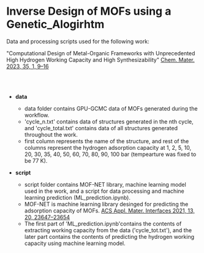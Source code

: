 # Inverse Design of MOFs using a Genetic_Alogirhtm
Data and processing scripts used for the following work:

"Computational Design of Metal-Organic Frameworks with Unprecedented High Hydrogen Working Capacity and High Synthesizability" [Chem. Mater. 2023, 35, 1, 9–16](https://pubs.acs.org/doi/full/10.1021/acs.chemmater.2c01822)  

<br/><br/>

* **data**

  * data folder contains GPU-GCMC data of MOFs generated during the workflow. 
  * 'cycle_n.txt' contains data of structures generated in the nth cycle, and 'cycle_total.txt' contains data of all structures generated throughout the work. 
  * first column represents the name of the structure, and rest of the columns represent the hydrogen adsorption capacity at 1, 2, 5, 10, 20, 30, 35, 40, 50, 60, 70, 80, 90, 100 bar (tempearture was fixed to be 77 K).

    
* **script**

  * script folder contains MOF-NET library, machine learning model used in the work, and a script for data processing and machine learning prediction (ML_prediction.ipynb).
  * MOF-NET is machine learning library desinged for predicting the adsorption capacity of MOFs. [ACS Appl. Mater. Interfaces 2021, 13, 20, 23647–23654](https://doi.org/10.1021/acsami.1c02471)
  * The first part of 'ML_prediction.ipynb'contains the contents of extracting working capacity from the data ('cycle_tot.txt'), and the later part contains the contents of predicting the hydrogen working capacity using machine learning model. 
